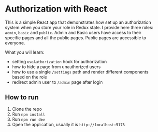 # Authorization with React

This is a simple React app that demonstrates how set up an authorization system when you store your role in Redux state. I provide here three roles: `admin`, `basic` and `public`. Admin and Basic users have access to their specific pages and all the public pages. Public pages are accessible to everyone.

What you will learn:

- setting `useAuthorization` hook for authorization
- how to hide a page from unauthorized users
- how to use a single `/settings` path and render different components based on the role
- redirect admin user to `/admin` page after login

## How to run

1. Clone the repo
2. Run `npm install`
3. Run `npm run dev`
4. Open the application, usually it is `http://localhost:5173`

